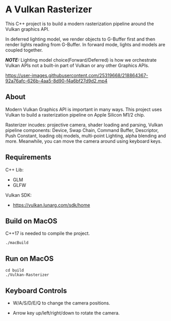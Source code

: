 # A Vulkan Rasterizer

This C++ project is to build a modern rasterization pipeline around the Vulkan graphics API. 

In deferred lighting model, we render objects to G-Buffer first and then render lights reading from G-Buffer. In forward mode, lights and models are coupled together.

***NOTE:*** Lighting model choice(Forward/Deferred) is how we orchestrate Vulkan APIs not a built-in part of Vulkan or any other Graphics APIs.

https://user-images.githubusercontent.com/25319668/218864367-92a76afc-626b-4aa5-8d90-f4a6bf27d9d2.mp4

## About

Modern Vulkan Graphics API is important in many ways.
This project uses Vulkan to build a rasterization pipeline on Apple Silicon M1/2 chip.

Rasterizer incudes: projective camera, shader loading and parsing, Vulkan pipeline components: Device, Swap Chain, Command Buffer, Descriptor, Push Constant, loading obj models, multi-point Lighting, alpha blending and more.
Meanwhile, you can move the camera around using keyboard keys.
## Requirements

C++ Lib:
* GLM
* GLFW

Vulkan SDK:
* https://vulkan.lunarg.com/sdk/home

## Build on MacOS

C++17 is needed to compile the project.
```
./macBuild
```
## Run on MacOS
```
cd build
./Vulkan-Rasterizer
```

## Keyboard Controls

* W/A/S/D/E/Q to change the camera positions.

* Arrow key up/left/right/down to rotate the camera.
